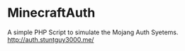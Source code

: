 MinecraftAuth
=============

A simple PHP Script to simulate the Mojang Auth Syetems. http://auth.stuntguy3000.me/
